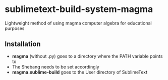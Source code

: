 # sublimetext-build-system-magma
Lightweight method of using magma computer algebra for educational purposes

## Installation
* **magma** (without .py) goes to a directory where the PATH variable points to
* The Shebang needs to be set accordingly
* **magma.sublime-build** goes to the User directory of SublimeText
